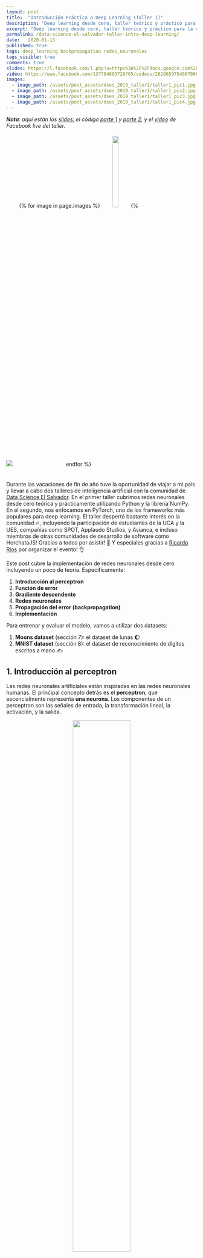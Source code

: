 ```yaml
---
layout: post
title:  "Introducción Práctica a Deep Learning (Taller 1)"
description: "Deep learning desde cero, taller teórico y práctico para la comunidad de Data Science El Salvador"
excerpt: "Deep learning desde cero, taller teórico y práctico para la comunidad de Data Science El Salvador"
permalink: /data-science-el-salvador-taller-intro-deep-learning/
date:   2020-01-13
published: true
tags: deep_learning backpropagation redes_neuronales
tags_visible: true
comments: true
slides: https://l.facebook.com/l.php?u=https%3A%2F%2Fdocs.google.com%2Fpresentation%2Fd%2F1vGsRTk50Ho9s_nqX-OTNaatA0DiK9yFAk9_sxLu3HYg%2Fedit%3Fusp%3Dsharing%26fbclid%3DIwAR3fTbtkByTw85MWVCUpWvSR46VGBp5gFjUL-q2PFVLoRIZAufGRPXa9mNg&h=AT1nO2Do7efQeSTt3k_KQopeyqkyC5b4upehqZCuymOO08KXKINJm7MF4z5iYaEhMv_mSdoFgfrfm7srK6FeBTCqOYbjSEvXb9w3a9B0IXizQo9Ejf7t51Theo8FSWf3F-eMp1kQ4NYtZjUfLSxKx8BC7egllh6UNTch703UgI6FfYslJl-F4NCX6lKJx6U-yRJH7fH_ztFWd6Hn8ZR3hE5AkN3TMheDnvP0d-IQzTYctGYPqTlh3S_pHcGV1e0WAaNkSFa5HuJALemYkCiaHt3tcdELBEFiyrYEWPpoAt3GJFeTETF0V7SpG4KUV7jO1Xym6wmt7pqn2uuoZYHcUj-9dE9w7zhKmKSKdR6-CCi32NdTT1FOtXJsuzqoQwbDGKkhrn62RVC_7ATXVqO0IjknolmSuuT-EJBy6gYO0vzAZgRBP8XdydF7EiOjw2dV7BIzfG_9fotDW0PM
video: https://www.facebook.com/137784603720765/videos/2628659754087006/
images:
  - image_path: /assets/post_assets/dses_2019_taller1/taller1_pic1.jpg
  - image_path: /assets/post_assets/dses_2019_taller1/taller1_pic2.jpg
  - image_path: /assets/post_assets/dses_2019_taller1/taller1_pic3.jpg
  - image_path: /assets/post_assets/dses_2019_taller1/taller1_pic4.jpg
---
```


_**Nota**: aquí están los 
[slides](https://l.facebook.com/l.php?u=https%3A%2F%2Fdocs.google.com%2Fpresentation%2Fd%2F1vGsRTk50Ho9s_nqX-OTNaatA0DiK9yFAk9_sxLu3HYg%2Fedit%3Fusp%3Dsharing%26fbclid%3DIwAR3fTbtkByTw85MWVCUpWvSR46VGBp5gFjUL-q2PFVLoRIZAufGRPXa9mNg&h=AT1nO2Do7efQeSTt3k_KQopeyqkyC5b4upehqZCuymOO08KXKINJm7MF4z5iYaEhMv_mSdoFgfrfm7srK6FeBTCqOYbjSEvXb9w3a9B0IXizQo9Ejf7t51Theo8FSWf3F-eMp1kQ4NYtZjUfLSxKx8BC7egllh6UNTch703UgI6FfYslJl-F4NCX6lKJx6U-yRJH7fH_ztFWd6Hn8ZR3hE5AkN3TMheDnvP0d-IQzTYctGYPqTlh3S_pHcGV1e0WAaNkSFa5HuJALemYkCiaHt3tcdELBEFiyrYEWPpoAt3GJFeTETF0V7SpG4KUV7jO1Xym6wmt7pqn2uuoZYHcUj-9dE9w7zhKmKSKdR6-CCi32NdTT1FOtXJsuzqoQwbDGKkhrn62RVC_7ATXVqO0IjknolmSuuT-EJBy6gYO0vzAZgRBP8XdydF7EiOjw2dV7BIzfG_9fotDW0PM),
el código [parte 1](https://colab.research.google.com/drive/1sBTn8PTcqUru9_pn8-toIBECN_qu9jZ-#scrollTo=bnZ5tKyi_Gab) y [parte 2](https://colab.research.google.com/drive/1_CLmMcdLpXPZrAWmw2bPdufcBQ62tfTM), 
y el [video](https://www.facebook.com/137784603720765/videos/2628659754087006/) de Facebook live del taller._ 

<div>
    <img id='main-photo' src="{{ page.images[0].image_path }}" />
    <div style="display:inline-block; margin: 5px" align="center">
        {% for image in page.images %}
            <a>
                <img class='photo-gallery' src="{{ image.image_path }}" width="22%"/>
            </a>
        {% endfor %}
    </div>
</div>
<br>

<script type="text/javascript">
    $('img.photo-gallery').each(function(index, elem){
        $(elem).on('click', function(){
            $("#main-photo").attr('src', $(elem).attr('src'));
        });
    });
</script>

Durante las vacaciones de fin de año tuve la oportunidad de viajar a mi país y llevar a cabo
dos talleres de inteligencia artificial con la comunidad de 
[Data Science El Salvador](https://www.facebook.com/Data-Science-El-Salvador-137784603720765/). 
En el primer taller cubrimos redes neuronales desde cero teórica y prácticamente utilizando Python y la librería NumPy.
En el segundo, nos enfocamos en PyTorch, uno de los frameworks más populares para deep learning.
El taller despertó bastante interés en la comunidad :fire:, incluyendo la participación de
estudiantes de la UCA y la UES, compañías como SPOT, Applaudo Studios, y Avianca, e incluso miembros 
de otras comunidades de desarrollo de software como HorchataJS! Gracias a todos por asistir! :raised_hands: 
Y especiales gracias a [Ricardo Ríos](https://www.linkedin.com/in/ricardo-rios-sv/) por organizar el evento! :ok_hand:

Este post cubre la implementación de redes neuronales desde cero incluyendo un poco de teoría. Específicamente:
1. **Introducción al perceptron**
2. **Función de error**
3. **Gradiente descendente**
4. **Redes neuronales**
5. **Propagación del error (backpropagation)**
6. **Implementación**

Para entrenar y evaluar el modelo, vamos a utilizar dos datasets:
1. **Moons dataset** (sección 7): el dataset de lunas :moon:
2. **MNIST dataset** (sección 8): el dataset de reconocimiento de dígitos escritos a mano :writing_hand:

## 1. Introducción al perceptron

Las redes neuronales artificiales están inspiradas en las redes neuronales humanas. 
El principal concepto detrás es el **perceptron**, que escencialmente representa **una neurona**.
Los componentes de un perceptron son las señales de entrada, la transformación lineal, la activación, y la salida.

<!--
<table style="border:0px !important;" align="center">
<tr>
    <td style="border:0px !important" width="60%">
        <div align="center">
            <figure>
                <img src='/assets/post_assets/dses_2019_taller1/perceptron.png'/>
                <figcaption>Fig. 1 - Partes de un perceptron</figcaption>
            </figure>
        </div>
    </td>
    <td style="border:0px !important">
        <div align="center">
            <figure>
                <img src='/assets/post_assets/dses_2019_taller1/neuron.png' />
                <figcaption>By <a href="//commons.wikimedia.org/wiki/User:BruceBlaus" title="User:BruceBlaus">BruceBlaus</a> - <span class="int-own-work" lang="en">Own work</span>, <a href="https://creativecommons.org/licenses/by/3.0" title="Creative Commons Attribution 3.0">CC BY 3.0</a>, <a href="https://commons.wikimedia.org/w/index.php?curid=28761830">Link</a></figcaption>
            </figure>
        </div>
    </td>
</tr>
</table>
-->

<div align="center">
    <figure>
        <img src='/assets/post_assets/dses_2019_taller1/perceptron.png' width="60%"/>
        <figcaption>Fig. 1 - Partes de un perceptron</figcaption>
    </figure>
</div>

En la Figura 1 se pueden observar las entradas $$x_1, x_2, \dots, x_n$$ y la salida $$\hat{y}$$ en los bloques azules. 
Si consideramos el ejemplo de otorgamientos de préstamos, las entradas podrían ser datos del cliente como la edad, el salario, tiempo 
trabajando continuamente, etc. Mientras que la salida sería si se le otorga el préstamo al cliente o no. 
La decisión de entregar o no el préstamo la determina la función de activación, que en este caso es la función escalón
unitario (genera cero si el préstamo es rechazado o uno si es otorgado). Para poder decidir sobre el préstamo, el
modelo utiliza los parámetros $$ \theta = \{w_1, w_2, w_3, \dots, w_n, b\} $$. 
Estos parámetros son pesos que determinan lo relevante que son 
cada uno de los elementos de entrada (por ejemplo, el salario del cliente es más importante que su estado civil). 
Los componentes del perceptron pueden escribirse de la siguiente manera:

$$
\begin{aligned}
    \hat{y} =& ~g(w_1 x_1 + w_2 x_2 + \dots + w_n x_n + b)  \\\\
    & ~g(x) =
        \begin{cases}
            0 ~~~~\mathrm{si} ~~x < 0, \\
            1 ~~~~\mathrm{si} ~~x \ge 0
        \end{cases}
\end{aligned}
$$

Con este simple modelo podríamos predecir si una persona es apta para un préstamo o no, y la calidad de nuestro modelo
depende de los parámetros que tenga.  

#### **¿Cómo encuentro los parámetros adecuados? :thinking:**

Si pensamos en valores aleatorios para cada uno de los parámetros $$w$$'s, estaríamos otorgando préstamos 
a clientes sin importar sus condiciones y características. Sin embargo, con esos valores iniciales podemos 
determinar qué tan malo es el modelo, y a partir de ahí podemos mejorarlo.

Para mejorarlo tenemos que cuantificar el error asociado al modelo, y minimizarlo. Esto nos lleva a definir
una función de error.

## 2. Función de error

El siguiente diagrama muestra dos modelos que discriminan cuatro puntos. 
El modelo de la izquierda classifica erróneamente dos puntos (los puntos $$s_2$$ y $$s_3$$), mientras que el de la derecha clasifica 
correctamente los cuatro puntos. Este simple conteo nos dice que el modelo de la derecha es mejor que el de la izquierda.
El problema ahora es que al intentar una línea diferente puede que sigamos teniendo los mismos dos errores, y no sabríamos
si nos estamos acercando al modelo de la derecha o no.  

<div align="center">
    <figure>
        <img src='/assets/post_assets/dses_2019_taller1/error_function_example.png' width="70%"/>
        <figcaption>Fig. 2 - Modelo con parámetros iniciales (izquierda) y parámetros ideales (derecha). </figcaption>
    </figure>
</div>

Nuestro principal problema es que el perceptron produce **valores discretos** (ceros o unos a partir de la función escalón unitario) y para monitorear que cada 
movimiento de la línea es una mejora necesitamos **valores continuos**. ¿Qué tal si solo utilizamos la transformación lineal 
sin pasar a la función de activación? El problema es que podemos tener tanto valores negativos como positivos por 
cada punto, y esto no permite la simple suma de los errores.

Además, nos interesa saber qué tan probable es un punto de recibir cierta clase (por ejemplo, un cliente de recibir un préstamo). 
Por lo tanto, necesitamos hacer los siguientes cambios:
1. Modificar la función de **activación discreta a continua**
2. Generar valores de salida en un **espacio de probabilidad**

Para ello vamos a utilizar la función sigmoid:

<div align="center">
<figure>
    <table style="border:0px !important; max-width: 60% !important; text-align=center !important; margin: 0px" align="center">
    <tr>
        <td style="border:0px !important" width="60%">
            <img src='/assets/post_assets/dses_2019_taller1/sigmoid.png'/>
        </td>
        <td style="border:0px !important">
            $$ \sigma(z) = \frac{1}{1+e^{-z}} $$
        </td>
    </tr>
    </table>
    <figcaption>Fig. 3 - Función sigmoid. </figcaption>
</figure>
</div>

Esta función toma cualquier valor y lo proyecta en un espacio continuo entre 0 y 1 (un espacio de probabilidad). 
Además, la función intercepta en 0.5 cuando el valor de entrada es 0, lo que permite definir equilibradamente 
si el modelo escoge una clase u otra como la clase más probable:

$$
decision(z) =
        \begin{cases}
            0 ~~~~\mathrm{si} ~~\sigma(z) < 0.5, \\
            1 ~~~~\mathrm{si} ~~\sigma(z) \ge 0.5
        \end{cases}
$$

#### **Estimación de la Probabilidad Máxima (MLE)**

Ahora que el modelo produce valores continuos podemos mejorar la línea de clasificación maximizando las probabilidades. 
Como nos interesa clasificar varios puntos correctamente y a la vez producir un solo valor para evaluar el modelo, 
vamos a calcular la probabilidad conjunta de todos los puntos considerando cada punto como un evento independiente 
condicionado a los parámetros $$\theta$$ del modelo:

$$
\begin{aligned}
    \mathrm{P}(s_1, s_2, \dots, s_n) &= ~\prod_{i=1}^N ~\mathrm{P}(s_i |~\theta)
\end{aligned} 
$$ 

Sin embargo, multiplicar tantas probabilidades reduciría rápidamente la resolución del resultado, y muy probablemente 
generaría error de "underflow". En lugar de multiplicar usaremos sumas con ayuda de logaritmos:

$$
\begin{aligned}
    \mathrm{P}(s_1, s_2, \dots, s_n) 
        &= ~\prod_{i=1}^N ~\mathrm{P}(s_i |~ \theta) \\
        &= ~log~\prod_{i=1}^N ~\mathrm{P}(s_i |~\theta) \\
        &= ~log~\mathrm{P}(s_1|~\theta) + log~\mathrm{P}(s_2|~\theta) + \dots + log~\mathrm{P}(s_n|~\theta) \\ 
        &= ~\sum_{i=1}^N log~\mathrm{P}(s_i|~\theta) \\
\end{aligned} 
$$

Esta fórmula nos ayuda a maximizar el modelo. 
Sin embargo, en deep learning utilizamos el algoritmo "gradiente descendente" para optimizar 
nuestros modelos a partir de minimizar una función de error.
Por tanto, en lugar de maximizar nuestra fórmula, vamos a minizarla haciendo negativa la expresión anterior:

<h4>
$$
\begin{aligned}
\operatorname*{argmin}_{\theta} ~-\sum_{i=1}^N log~\mathrm{P}(s_i |~\theta) \\
\end{aligned} 
$$
</h4>

A esta fórmula se le conoce como **"cross-entropy"** o **"negative log-likelihood"**, 
y también se utiliza bastante en "information gain".

#### :bulb: Pero... ¿por qué estamos minimizando algo con signo negativo? :thinking:

Si graficamos la función negativa del logaritmo obtenemos la curva de la Figura 4. 
Recuerda que estamos sacando el logaritmo de probabilidades, así que nuestros $$x$$'s
están en el dominio de 0 a 1 (parte roja). Nota que cuando la función negativa del logaritmo recibe la 
máxima probabilidad (es decir, 1), el valor que genera es 0. Esto es equivalente a decir
no hay ningún error porque el modelo está 100% seguro de la predicción. Opuestamente, si 
el modelo está, por ejemplo, 20% seguro, el error va a ser mayor a cero, y significa que el modelo aún tiene que mejorar. 
En pocas palabras, al maximizar las probabilidades también estamos minimizando el error, 
que es lo que nos interesa para optimizar el modelo.

<div align="center">
    <figure>
        <img src='/assets/post_assets/dses_2019_taller1/cross_entropy.png' width="35%"/>
        <figcaption>Fig. 4 - Negative log-likelihood. </figcaption>
    </figure>
</div> 

#### **Función de error para clasificación binaria**

Hasta ahora la función de error nos dice el error de cada clase. 
Por ejemplo, el error tanto de otorgar un préstamo a un cliente como también el error de rechazarlo.
Sin embargo, cuando corregimos a nuestro modelo solo vamos a corregirlo de acuerdo a la decisión que debía haber tomado.
Si el modelo tenía que haber rechazado el préstamo, entonces solo utilizamos ese error e ignoramos el error de otorgar el préstamo.

Asumamos que aceptar el préstamo está representado por el número 1; y rechazarlo, por el 0. 
Nuestro valor real (lo que esperaríamos que el modelo aprenda) es $$y_i$$ y la probabilidad de predecir la clase $$y_i$$ 
está dada por $$p_i$$:

<h4>
$$ \mathcal{L}_{ce} = - \frac{1}{N} \sum_{i=1}^{N} y_i log(p_i) + (1-y_i) log(1 - p_i) $$
</h4>

Nota que por cada ejemplo $$i$$ la expresión anterior cancela uno de sus dos términos dependiendo del valor de $$y_i$$. 
Si $$y_i = 0$$ (e.g., rechazar el préstamo), se cancela el término de la izquierda y se usa el de la derecha, y viceversa. 


## 3. Gradiente descendente

Ya tenemos el modelo con sus parámetros y la función de error. Ahora necesitamos optimizar el modelo, y para ello vamos a
utilizar el **gradiente descendente**. Los pasos del algoritmo son los siguientes:

1. Generar las predicciones $$\hat{y}$$ a partir de los parámetros actuales del modelo:
    
    $$\hat{y} = \sigma(w_1 x_1 + \dots + w_n x_n + b)$$

2. Calcular el error de las predicciones:
        
    $$ \mathcal{L} = - \frac{1}{N} \sum_{i=1}^{N} y_i log(\hat{y}_i) + (1-y_i) log(1 - \hat{y}_i) $$
    
3. Calcular el gradiente o error asociado a cada uno de los parámetros del modelo por medio de derivadas parciales: 

    $$ \nabla \mathcal{L} = (\frac{\partial \mathcal{L}}{\partial w_1}, \dots, \frac{\partial \mathcal{L}}{\partial w_n}, \frac{\partial \mathcal{L}}{\partial b})$$

4. Actualizar los parámetros utilizando el gradiente:
    
    $$ 
    w_i \leftarrow w_i - \alpha \frac{\partial \mathcal{L}}{\partial w_i}; ~~~ b \leftarrow b - \alpha \frac{\partial \mathcal{L}}{\partial b}
    $$
    
5. Volver al paso 1 con mejores predicciones que la iteración actual.

Algunos detalles importantes son que en el paso 1 asumimos **parámetros aleatorios** como punto de partida. 
En el paso 4 utilizamos $$\alpha$$ como el **radio de aprendizaje** ("learning rate"). 
La idea de $$\alpha$$ es que podamos optimizar el modelo más establemente, asegurándonos de converger en el mínimo local del error. 
Un $$\alpha$$ muy grande haría modificaciones severas en los parámetros, y nos llevaría a diverger de la solución que buscamos.

Cabe resaltar que en el paso 4 **restamos** el delta de modificación (el error multiplicado por el radio de aprendizaje) al parámetro actual.
Esto se debe a que estamos minimizando el gradiente, no maximizándolo, y por tanto debemos usar la dirección opuesta:

<div align="center">
    <figure>
        <img src='/assets/post_assets/dses_2019_taller1/gradient.png' width="35%"/>
        <figcaption>Fig. 5 - Dirección opuesta del gradiente. </figcaption>
    </figure>
</div> 

## 4. Redes neuronales 

Hasta aquí nuestro modelo es un simple perceptron con limitada capacidad de abstracción. 
Sin embargo, el perceptron es el componente básico de una red neuronal artificial, compuesta de muchos perceptrons.
La forma en la que varios perceptrons actuan conjuntamente es utilizando la salida de uno como la entrada de otro.
A la composición de perceptrons se les llama **multi-layer perceptron (MLP)**, que es equivalente a una red neuronal.


<div align="center">
    <figure>
        <img src='/assets/post_assets/dses_2019_taller1/mlp_idea.png' width="60%"/>
        <figcaption>Fig. 6 - Combinación de modelos para incrementar complejidad. </figcaption>
    </figure>
</div> 


En la Figura 6 vemos que al combinar dos modelos simples (lado izquierdo) podemos mejorar la capacidad de abstracción del modelo de la derecha. 
De hecho, podríamos agregar pesos a cada modelo simple y decir que queremos priorizar más un modelo que otro con el fin de mejorar el modelo final. 
En esencia, esto es equivalente a generar otro perceptron que recibe las salidas de los modelos previos.
Las redes neuronales son precisamente eso, combinación de varios perceptrons.

Veamos la siguiente red neuronal:

<div align="center">
    <figure>
        <img src='/assets/post_assets/dses_2019_taller1/mlp.png' width="60%"/>
        <figcaption>Fig. 7 - Multi-later perceptron de dos capas. </figcaption>
    </figure>
</div> 

Esta red neuronal tiene dos entradas $$x_1, x_2$$ (**<font color="grey">círculos grises</font>**) y dos capas neuronales. 
La primera capa es de cinco neuronas (**<font color="red">círculos rojos</font>**) y la segunda es de dos neuronas (**<font color="blue">círculos azules</font>**). 
La primera capa puede variar en la cantidad de neuronas, pero la segunda se define a partir del número de clases posibles (por ejemplo, para predecir dígitos usaríamos 10 neuronas).
Nota que cada una de las neuronas es equivalente al perceptron que definimos anteriormente, y por tanto, cada conexión de la figura
representa un parámetro o peso de la red. 

:bulb: _**NOTA:** en el caso de clasificación binaria podríamos utilizar una sola neurona, pero por practicidad y generalización a múltiple clases vamos a usar tantas neuronas como clases sean._ 

Los parámetros de la Figura 7 están representados por las matrices $$\mathrm{W}_{1}$$ y $$\mathrm{W}_{2}$$, 
cuyos índices se refieren a la capa a la que pertenecen. Hay que tomar en cuenta que los interceptos $$b_{1}$$ y $$b_{2}$$ 
están omitimos por simplicidad, pero también son parte del modelo. Así es como se verían las matrices de parámetros:
  
$$
\mathrm{W}_{1} = 
    \begin{bmatrix}
        w_{1,1} & w_{1,2} & w_{1,3} & w_{1,4} & w_{1,5}\\
        w_{2,1} & w_{2,2} & w_{2,3} & w_{2,4} & w_{2,5}
    \end{bmatrix}_{2 \times 5} ~~~~~
\mathrm{W}_{2} = 
    \begin{bmatrix}
        w_{1,1} & w_{1,2} \\
        w_{2,1} & w_{2,2} \\
        w_{3,1} & w_{3,2} \\
        w_{4,1} & w_{4,2} \\
        w_{5,1} & w_{5,2} \\
    \end{bmatrix}_{5 \times 2}
$$

En notación de matrices, nuestra red neuronal podría escribirse de la siguiente forma:

$$
\begin{aligned}
z_1 &= x~\mathrm{W}_1 + b_1 \\
a_1 &= \sigma(z_1) \\
\\
z_2 &= a_{1} \mathrm{W}_{2} + b_{2} \\
\hat{y} &= a_2 = \sigma(z_2)  
\end{aligned}
$$

Aquí tanto $$x$$ como $$\hat{y}$$ son matrices de la forma $$n \times 2$$, siendo $$n$$ el número de ejemplos.

## 5. Propagación del error ("Backpropagation")

Optimizar la red neuronal es un poco más complicado que optimizar un solo perceptron. 
Sin embargo, ocupamos el mismo principio de asociar parte del error global $$\mathcal{L}$$ a cada uno de los parámetros. 
La diferencia con el perceptron es que en la red neuronal tenemos funciones de funciones.
Por tanto, necesitamos aplicar la regla de la cadena para obtener el delta del error que generó cada parámetro,
incluyendo los parámetros de la capa incial.

Nuestro objetivo es encontrar las derivadas parciales del error con respecto a los parámetros $$ \mathrm{W}_2, b_2, \mathrm{W}_1, b_1 $$:

$$
\begin{aligned}
\nabla \mathcal{L} = (
    \frac{\partial \mathcal{L}}{\partial \mathrm{W}_2}, 
    \frac{\partial \mathcal{L}}{\partial b_2},
    \frac{\partial \mathcal{L}}{\partial \mathrm{W}_1},
    \frac{\partial \mathcal{L}}{\partial b_1}
)
\end{aligned}
$$

Aplicando la regla de la cadena para los parámetros $$W_1, W_2$$, tendríamos las siguientes expresiones:

$$
\begin{aligned}
    \frac{\partial \mathcal{L}}{\partial \mathrm{W}_2} &=
        \frac{\partial \mathcal{L}}{\partial \hat{y}} 
            \frac{\partial \hat{y}}{\partial z_2}
                \frac{\partial z_2}{\partial \mathrm{W}_2}
    \\
    \frac{\partial \mathcal{L}}{\partial \mathrm{W}_1} &=
        \frac{\partial \mathcal{L}}{\partial \hat{y}} 
            \frac{\partial \hat{y}}{\partial z_2}
                \frac{\partial z_2}{\partial a_1}
                    \frac{\partial a_1}{\partial z_1}
                            \frac{\partial z_1}{\partial \mathrm{W}_1}
    \\
\end{aligned}
$$

El cálculo de las derivadas para cada uno de los parámetros lo colocaré **[aquí (enlace pendiente)]()**. 
Por ahora solo utilizaremos las soluciones directamente.

<h4>
$$
\begin{aligned}
    \delta_3 = \frac{\partial \mathcal{L}}{\partial \hat{y}} \frac{\partial \hat{y}}{\partial z_2} &= \hat{y} - y \\
    \frac{\partial \mathcal{L}}{\partial \mathrm{W}_2} &= a_1^{\intercal} \delta_3 \\
    \frac{\partial \mathcal{L}}{\partial b_2} &= 1^{\intercal} \delta_3 \\
    \\
    \delta_2 = \delta_3 \mathrm{W}_2^{\intercal} * & \sigma'(z_1) \\
    \frac{\partial \mathcal{L}}{\partial \mathrm{W}_1} &= a_0^{\intercal}\delta_2 = x^{\intercal}\delta_2 \\
    \frac{\partial \mathcal{L}}{\partial b_1} &= 1^{\intercal} \delta_2
\end{aligned}
$$
</h4>

Ahora que tenemos las derivadas parciales podemos seguir el mismo procedimiento del gradiente descendente. 

## 6. Implementación 

Finalmente hemos llegado a la parte divertida del post! Felicidades por leer hasta aquí! :tada::clap::clap:
Ahora vamos a implementar el mismo modelo de la Figura 7.

El plan de la implementación va así:
1. **Declaración de parámetros**. Haremos una clase en Python que contenga los parámetros y los inicialice con valores aleatorios en el constructor.
2. **Forward pass**. Agregaremos un método a la clase para generar las predicciones.
3. **Backward pass**. Otro método para calcular el gradiente (error asociado a los parámetros). 
4. **Gradiente descendente**. En el tercer método implementaremos el gradiente descendente. 
5. **Entrenamiento**. Durante la optimización vamos a monitorear el error global (otro método!) para verificar que el modelo vaya mejorando.

Antes de empezar con la implementación de la red, vamos a definir las funciones 
$$\sigma(\cdot)$$, $$\sigma'(\cdot)$$, y $$softmax(\cdot)$$. 
La función $$softmax(\cdot)$$ se encarga de normalizar la salida final del modelo de forma que cada neurona
esté asociada a cierta probabilidad y que a la vez todas las neuronas de la capa de salida sumen a 1. 

```python
def sigmoid(z):
    return 1 / (1 + np.exp(-z))

def d_sigmoid(z):
    return (1 - sigmoid(z)) * sigmoid(z)

def softmax(z):
    exp_zi = np.exp(z)
    return exp_zi / np.sum(exp_zi, axis=1, keepdims=True)
```

#### **Paso 1** 

Llamaremos a nuestra clase `NeuralNet`, y vamos a inicializar los parámetros aleatoriamente. 
Las dimensiones de nuestras matrices se podrán pasar por los argumentos del constructor.
Además, vamos a tener un `cache` para almacenar los cálculos del "forward pass" que necesitaremos en el "backward pass". 

```python
class NeuralNet:
    def __init__(self, input_dim=2, hidden_dim=5, output_dim=2):
        # Guardamos las dimensiones 
        self.inp_dim = input_dim
        self.hid_dim = hidden_dim
        self.out_dim = output_dim
        
        # Creamos la primera capa con valores aleatorios
        self.W1 = np.random.rand(self.inp_dim, self.hid_dim) / np.sqrt(self.inp_dim)
        self.b1 = np.zeros((1, self.hid_dim))
        
        # Creamos la segunda capa (la de salida)
        self.W2 = np.random.rand(self.hid_dim, self.out_dim) / np.sqrt(self.hid_dim)
        self.b2 = np.zeros((1, self.out_dim))
        
        # Un cache para facilitar el calculo en el "backward pass"
        self.cache = None
```

#### **Paso 2**

El "forward pass" es bastante simple. Tomamos la entrada `x`, la transformamos linealmente (`z1`) y la activamos (`a1`). 
Lo mismo hacemos con la segunda capa de la red utilizando la salida de la primera capa. 
El método retorna las predicciones del modelo.

```python
    def forward(self, x):
        z1 = np.matmul(x, self.W1) + self.b1
        a1 = sigmoid(z1)

        z2 = np.matmul(a1, self.W2) + self.b2
        y_hat = softmax(z2)  # <-- softmax en lugar de sigmoid

        self.cache = {
            'a0': x,
            'z1': z1,
            'a1': a1,
            'z2': z2,
            'a2': y_hat
        }
        return y_hat
```

Nota que estamos utilizando `softmax` en lugar de `sigmoid`. De hecho, utilizar `sigmoid` sería más preciso para una tarea binaria;
solo necesitamos una neurona para manejar dos clases. 
Sin embargo, queremos que este mismo código sea generalizable para tareas con más de dos clases, 
y la función `softmax` se encarga de manejar $$n$$ clases.

Otro detalle importante es que el `cache` contiene las transformaciones lineales (`z`'s) y las activaciones (`a`'s).
Tanto la entrada $$x$$ como la salida $$\hat{y}$$ han sido estandarizadas con la misma nomenclatura. 
La idea es que este código pueda expandirse a una cantidad arbitraria de capas (tal como lo hicimos durante el taller 2). 
 
 
#### **Paso 3**

Para la implementación de la función `backward` utilizaremos las derivadas que calculamos en la sección de propagación del error.
Esta función solo recibe las clases reales por cada ejemplo en la entrada, y utiliza las transformaciones lineales y activaciones 
guardadas en el `cache`. 
El método retorna un diccionario con el resultado de las derivadas parciales del error con respecto a cada parámetro. 

```python
    def backward(self, y):
      """
      y: vector de forma (N,) con N samples y cada uno con un valor entre [0, C-1)
      """
      delta3 = np.copy(self.cache['a2'])  # y_hat -> la ultima activacion de la red
      delta3[range(len(y)), y] -= 1       # delta3 -> y_hat - y -> dL/dy_hat * dy_hat/dz2

      dW2 = np.matmul(self.cache['a1'].T, delta3)
      db2 = np.sum(delta3, axis=0)  # alternativamente: np.dot(np.ones((1, len(y))), delta3)

      delta2 = np.matmul(delta3, self.W2.T) * d_sigmoid(self.cache['z1'])
      dW1 = np.matmul(self.cache['a0'].T, delta2)
      db1 = np.sum(delta2, axis=0) 

      grad_dict = {
          'dW2': dW2,
          'db2': db2,
          'dW1': dW1,
          'db1': db1
      }
      return grad_dict
```

Es importante destacar que si hubiesen más capas, el proceso para calcular las derivadas se vuelve repetitivo. 
A excepción de la capa final (cuya derivada es $$\hat{y} - y$$), podríamos repetir el proceso $$n$$ veces. 
Como mencioné anteriormente, esto está en el código del segundo taller.

#### **Paso 4**

Ahora que ya tenemos listas las funciones de `forward` y `backward` podemos implementar el algoritmo del gradiente descendente.
Para ello vamos a definir el método `train` que recibe como argumentos tanto la entrada $$x$$ como la salida esperada $$y$$. 
Además, el método recibe el radio de aprendizaje (learning rate, `lr`) para generar pequeños pasos al reducir el error. 
Es importante experimentar con este valor ya que un valor muy pequeño haría que el entrenamiento se alargue mucho, 
mientras que un valor muy grande podría hacernos diverger del mínimo local de la función de error que queremos alcanzar. 

```python
    def train(self, x, y, iters=200000, lr=0.01, verbose=True):
        # Gradiente descendente.
        for i in range(1, iters+1):
            # Correr el 'forward pass'
            probs = self.forward(x)

            # Colectar los gradientes del 'backward pass'
            grad_dict = self.backward(y)

            # Actualizar los parametros con el gradiente descendiente 
            # NOTA: necesitamos un pequeño paso negativo 
            self.W1 += -lr * grad_dict['dW1']
            self.b1 += -lr * grad_dict['db1']
            self.W2 += -lr * grad_dict['dW2']
            self.b2 += -lr * grad_dict['db2']

            if verbose and i % 1000 == 0:
                print("Error en la iteracion %i: %f" % (i, self.get_loss(probs, y)))
```

Cabe mencionar que la actualización de los parámetros se hace con la suma de un valor negativo.
Como mencioné anteriormente, para minimizar el error tenemos que ir en la dirección opuesta al gradiente, 
de lo contrario estaríamos máximizando el error.

#### **Paso 5**

Las últimas dos líneas de la función de entrenamiento hacen que cada 1,000 iteraciones el modelo imprima el error global. 
De esta forma podemos monitorear si el modelo va mejorando o no.
La función `get_loss` está implementada en base a la fórmula del error de "cross-entropy". 

```python
    def get_loss(self, probs, y):
        N = len(y)  # N muestras
        C = len(set(y)) # C clases
    
        # Convertir el enumerado de clases en 'one-hot'
        one_hot = np.zeros((N, C)) # iniciamos el vector con ceros y dimensiones N x C
        one_hot[np.arange(N), y] = 1  # colocamos un uno solo en la clase adecuada

        # Cross entropy loss (negative log likelihood)
        loss = -np.sum(np.sum(np.multiply(one_hot, np.log(probs)), axis=1), axis=0)

        return (1. / N) * loss
```

Nota que la implementación de esta función es en base a $$C$$ clases, y no al caso específico de tareas binarias (dos clases).
Por lo tanto, tenemos que convertir las clases $$y$$ en un vector "one-hot" y calcular el error solo en la clase definida por $$y$$.

> :pencil: Un vector "one-hot" es un vector de $$C$$ dimensiones, siendo $$C$$ el número de clases. 
Cada dimensión corresponde a una clase, y el vector solo contiene un uno en la dimensión de la clase determinada por $$y$$. 
El resto de sus valores son ceros.

Con estos pasos ya tenemos el código necesario para entrenar modelos en diferentes datos. 

## 7. Moons dataset

:bulb: _El código completo para el modelo entrenado en el moons dataset está [aquí](https://colab.research.google.com/drive/1sBTn8PTcqUru9_pn8-toIBECN_qu9jZ-#scrollTo=JclkpofK_Xme)_

El moons dataset es un dataset de juguete que intercala dos semi círculos utilizando dos dimensiones ($$x_1, x_2$$). 
Cada semi círculo pertenece a una clase, y es posible agregar ruido a los puntos para hacer un tanto más real el escenario.  

<div align="center">
    <figure>
        <img src='/assets/post_assets/dses_2019_taller1/moons_data.png' width="50%"/>
        <figcaption>Fig. 8 - Moons dataset. </figcaption>
    </figure>
</div> 

En la Figura 8 tenemos la visualización de 200 puntos del dataset. 
Los colores **<font color="blue">azul</font>** y **<font color="red">rojo</font>** determinan las clases a la que pertenecen los puntos.  

Con los detalles mencionados sobre el dataset, sabemos que
1. El número de elementos en la entrada es dos ($$x_1, x_2$$)
2. El número de elementos en la salida es dos ($$y \in {0, 1}$$).

Estos aspectos del dataset encajan perfectamente con las especificaciones del modelo en la Figura 7.
Y ese es el modelo que vamos a instanciar y optimizar:

```python
model = NeuralNet(input_dim=2, hidden_dim=5, output_dim=2)
model.train(x, y, iters=20000, lr=0.01)
```
```text
> Error en la iteracion 1000: 0.151160
> Error en la iteracion 2000: 0.073622
> Error en la iteracion 3000: 0.064136
> Error en la iteracion 4000: 0.056121
> Error en la iteracion 5000: 0.050703
> Error en la iteracion 6000: 0.047125
> Error en la iteracion 7000: 0.044488
> Error en la iteracion 8000: 0.042473
> Error en la iteracion 9000: 0.040899
> Error en la iteracion 10000: 0.039640
> Error en la iteracion 11000: 0.038610
> Error en la iteracion 12000: 0.037748
> Error en la iteracion 13000: 0.037018
> Error en la iteracion 14000: 0.036396
> Error en la iteracion 15000: 0.035867
> Error en la iteracion 16000: 0.035421
> Error en la iteracion 17000: 0.035052
> Error en la iteracion 18000: 0.034754
> Error en la iteracion 19000: 0.034521
> Error en la iteracion 20000: 0.034342
```

<div align="center">
    <figure>
        <img src='/assets/post_assets/dses_2019_taller1/moons_optim.gif' width="50%"/>
        <figcaption>Fig. 8 - Moons dataset. </figcaption>
    </figure>
</div> 

Después de realizar 20,000 iteraciones, el modelo logra reducir el error desde más de 0.15 hasta 0.03.
El gif de la Figura 8 muestra la evolución del modelo cada 1,000 iteraciones. 
Se puede observar cómo el modelo va de una línea de decisión sencilla a una mucho más compleja y detallada. 

Sin embargo, tener una línea que abarque todos los detalles perfectamente no es lo ideal. 
Esto se debe a que alguno de esos puntos podrían simplemente ser "outliers", y no generalizables del compartamiento promedio de todos los puntos.
Al capturar "outliers" se dice que estamos haciendo "overfitting", es decir, el modelo está memorizando en lugar de generalizar. 
Entre las técnicas para prevenir overfitting están la **regularización $$\ell_2$$** y el uso de **dropout**.

## 8. MNIST dataset

:bulb: _El código completo para el modelo entrenado en el MNIST dataset está [aquí](https://colab.research.google.com/drive/1_CLmMcdLpXPZrAWmw2bPdufcBQ62tfTM#scrollTo=uWtJ-vbVGLhr) e incluye la abstracción de múltiples capas neuronales._

El segundo caso en el que evaluaremos nuestra red es en el MNIST dataset. 
Este dataset continiene imágenes de dígitos escritos a mano, y la tarea es determinar el digito en una imagen.
Las imágenes son a blanco y negro y tienen una resolución de 28 x 28 pixeles. 
 
<div align="center">
    <figure>
        <img src='/assets/post_assets/dses_2019_taller1/mnist_sample.png' width="30%"/>
        <figcaption>Fig. 9 - Ejemplo del número ocho del MNIST dataset. </figcaption>
    </figure>
</div> 

El dataset tiene un total de 70,000 imágenes. 
Este dataset contiene muchos más ejemplos que en el moons dataset, y es bastante más complejo.  
Más específicamente, los nuevos retos con respecto al dataset anterior son:

1. El dataset es mucho más grande y colocarlo todo en memoria tomaría muchos recursos.
2. Las entradas son imágenes de 28x28 pixeles, es decir, 784 señales de entrada.
3. Tenemos que predecir 10 clases (10 digitos) en lugar de dos clases.

Considerando estos puntos, vamos a aprovechar que tenemos muchos más ejemplos para verificar que el modelo
este generalizando en lugar de memorizando (overfitting).

#### **Data de entrenamiento y evaluación**

Nuestro primer paso va a ser dividir la data en dos partes, una de **entrenamiento** y otra de **evaluación**. 
La data de entrenamiento se ocupará para actualizar los parámetros como en el dataset anterior.
Por el otro lado, La data de evaluación solo se utilizará para verificar que los resultados en la data de entrenamiento
son consistentes y generalizables.

```python
from sklearn.datasets import fetch_openml

def get_mnist_dataset():
    mnist = fetch_openml('mnist_784', version=1, cache=True)
    mnist.data = mnist.data / 255.
    mnist.target = mnist.target.astype(np.int8)
    return mnist
    
mnist = get_mnist_dataset()

x_train, x_test, y_train, y_test = \ 
    train_test_split(mnist.data, mnist.target, test_size=0.2, random_state=42)
```

#### **Métrica de monitoreo**

Para tener una mejor noción de cómo esta funcionando el modelo, vamos a monitorear una **métrica de exactitud ("accuracy")**.
Esta métrica nos va a decir el porcentaje de números han sido predecidos correctamente en base al total de números evaluados.
Si esta métrica es similar en entrenamiento y evaluación podemos asumir que el modelo está generalizando bien.

#### **Batches y epochs**

Adicionalmente, necesitamos incorporar el concepto de **"batch"** y **"epoch"**. 
Como no podemos procesar toda la data a la vez porque muy probablemente tendríamos problemas de recursos ("out-of-memmory exceptions"),
vamos a dividir toda la data en pequeños segmentos, a los que llamamos batches. 
Al procesar todos los batches (toda la data) habremos completado un epoch. 
Es decir, entrenar por $$n$$ epochs es iterar por todo el dataset $$n$$ veces.

Con esto en mente, organizamos nuestro método de entrenamiento de la siguiente forma:
```python
    def train(self, x, y, epochs=200, batch_size=32, lr=0.01):
        n_batches = epochs // batch_size 
        if epochs % batch_size != 0: 
            n_batches += 1

        for epoch in range(1, epochs+1):
            epoch_losses = []
            epoch_acc = []

            # Desordenar la data por cada epoch, para evitar que el   
            # modelo infiera a partir del orden en que le damos la data 
            x, y = shuffle(x, y)

            for batch_i in range(n_batches):
                x_batch = x[batch_size * batch_i: batch_size * (batch_i + 1)]
                y_batch = y[batch_size * batch_i: batch_size * (batch_i + 1)]

                # Correr el 'forward pass'
                probs_batch = self.forward(x_batch)

                # La actualización de parámetros es por cada batch de entrenamiento
                self.update_params(probs_batch, y_batch, lr)

                # Obtener el loss del batch actual
                loss = self.get_loss(probs_batch, y_batch)

                # Medir los resultados del modelo
                acc = accuracy_score(y_batch, np.argmax(probs_batch, axis=1))

                # Guardar los losses de todos los batches para hacer promedio al final del epoch
                epoch_losses += [loss] * len(x_batch)
                epoch_acc += [acc] * len(x_batch)

            print(f"Epoch {epoch} - Loss {np.mean(epoch_losses):.5f}, Accuracy: {np.mean(epoch_acc):.5f}")

    def update_params(self, probs, y, lr):
        # Colectar los gradientes 
        grad_dict = self.backward(y)

        # Actualizar los parametros con el gradiente descendiente (NOTA: es un pequeño paso negativo)
        self.W1 += -lr * grad_dict['dW1']
        self.b1 += -lr * grad_dict['db1']
        self.W2 += -lr * grad_dict['dW2']
        self.b2 += -lr * grad_dict['db2']
```

#### **Entrenamiento**

Con las nuevas modificaciones podemos echar a andar el modelo. 
Lo que haremos es entrenar por 200 epochs continuamente y luego evaluar el modelo en la data de test.

```python
model = NeuralNet(input_dim=784, hidden_dim=256, output_dim=10)
model.train(x_train, y_train, epochs=200, batch_size=64, lr=0.01)
```

```text
> Epoch 1 - Loss 18.05591, Accuracy: 0.10156
> Epoch 2 - Loss 17.80754, Accuracy: 0.08203
> Epoch 3 - Loss 4.31588, Accuracy: 0.11719
> Epoch 4 - Loss 2.97415, Accuracy: 0.14062
> Epoch 5 - Loss 2.56107, Accuracy: 0.14844
> Epoch 6 - Loss 2.48315, Accuracy: 0.15234
> Epoch 7 - Loss 2.36749, Accuracy: 0.16016
> Epoch 8 - Loss 2.38260, Accuracy: 0.15234
> Epoch 9 - Loss 2.27143, Accuracy: 0.19922
> Epoch 10 - Loss 2.31277, Accuracy: 0.18750
> ...
> Epoch 190 - Loss 0.25798, Accuracy: 0.92578
> Epoch 191 - Loss 0.38271, Accuracy: 0.86328
> Epoch 192 - Loss 0.37735, Accuracy: 0.89062
> Epoch 193 - Loss 0.32548, Accuracy: 0.90625
> Epoch 194 - Loss 0.32819, Accuracy: 0.90234
> Epoch 195 - Loss 0.28316, Accuracy: 0.92188
> Epoch 196 - Loss 0.27505, Accuracy: 0.92188
> Epoch 197 - Loss 0.28925, Accuracy: 0.92578
> Epoch 198 - Loss 0.32936, Accuracy: 0.90234
> Epoch 199 - Loss 0.25858, Accuracy: 0.94141
> Epoch 200 - Loss 0.28152, Accuracy: 0.91797
```

En el último epoch (aunque no el mejor) el modelo alcanzó **91.79% de accuracy en la data de entrenamiento**.
Ahora al correr el modelo en la data de evaluación esperamos tener un resultado similar:

```python
y_hat_test = model.predict(x_test)
accuracy_score(y_test, y_hat_test)

> 0.9110714285714285
```

En efecto, obtenemos **91.10% de accuracy en la data de evaluación**! 
Esto sugiere que el modelo es capaz de reconocer números que no ha visto antes y de mantener más o menos la misma exactitud.

## 9. Conclusión

En este post cubrimos los componentes básicos de redes neuronales artificiales. 
A partir de discutir la teoría y dar motivación del porqué de cada componente, implementamos nuestra versión de una red neuronal.
Luego probamos la red en dos datasets: **Moons dataset** y **MNIST dataset**. 
 
Este post es la versión escrita del taller 1 que conduje en la comunidad de Data Science El Salvador.
Si te interesan estos temas, puedes unirte a la comunidad en su página en Facebook o LinkedIn.

Cualquier duda, pregunta, corrección o comentario es bienvenido!   

## Agradecimientos

El contenido mostrado en este post ha sido creado a partir de mis notas de estudio en diferentes lugares y cursos a lo largo de mi doctorado.
Las prinicipales fuentes son:
* Fundamentals of Machine Learning (Rice University)
* Advanced Natural Language Processing (University of Houston)
* Machine Learning (Coursera)
* Deep Learning Nanodegree (Udacity)
